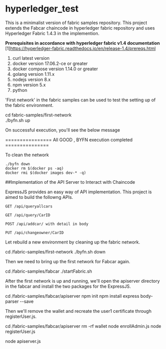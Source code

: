 # hyperledger_test
This is a minimalist version of fabric samples repository. This project extends the Fabcar chaincode in hyperledger fabric repository and uses Hyperledger Fabric 1.4.3 in the implemention.

**Prerequisites in accordance with hyperledger fabric v1.4 documentation** [1]https://hyperledger-fabric.readthedocs.io/en/release-1.4/prereqs.html
1. curl latest version
2. docker version 17.06.2-ce or greater
3. docker compose version 1.14.0 or greater
4. golang version 1.11.x
5. nodejs version 8.x
6. npm version 5.x
7. python

'First network' in the fabric samples can be used to test the setting up of the fabric environment.

  cd fabric-samples/first-network   
  ./byfn.sh up
  
On successful execution, you'll see the below message
  
  ================ All GOOD , BYFN execution completed ===============
  
To clean the network  
  ```
  ./byfn down  
  docker rm $(docker ps -aq)  
  docker rmi $(docker images dev-* -q)  
  ```
  
  
  
##Implementation of the API Server to Interact with Chaincode
  
ExpressJS provides an easy way of API implementation. This project is aimed to build the followng APIs.

    GET /api/queryallcars
    
    GET /api/query/CarID
    
    POST /api/addcar/ with detail in body
    
    PUT /api/changeowner/CarID
 
Let rebuild a new environment by cleaning up the fabric network.

  cd /fabric-samples/first-network
  ./byfn.sh down
 
Then we need to bring up the first network for Fabcar again.

  cd /fabric-samples/fabcar
  ./startFabric.sh
  
 After the first network is up and running, we'll open the apiserver directory in the fabcar and install the two packages for the ExpressJS.
 
  cd /fabric-samples/fabcar/apiserver
  npm init
  npm install express body-parser --save
 
 Then we'll remove the wallet and recreate the user1 certificate through registerUser.js.
 
  cd /fabric-samples/fabcar/apiserver
  rm -rf wallet
  node enrollAdmin.js
  node registerUser.js
  
  node apiserver.js
   
  
  
  
  







